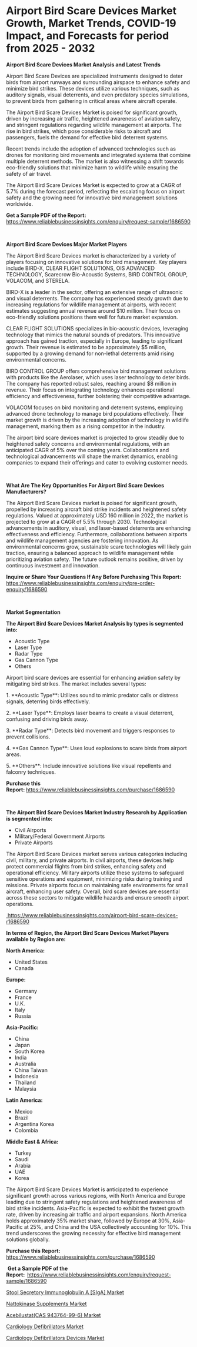 <p><h1>Airport Bird Scare Devices Market Growth, Market Trends, COVID-19 Impact, and Forecasts for period from 2025 - 2032</h1></p><p><strong>Airport Bird Scare Devices Market Analysis and Latest Trends</strong></p>
<p><p>Airport Bird Scare Devices are specialized instruments designed to deter birds from airport runways and surrounding airspace to enhance safety and minimize bird strikes. These devices utilize various techniques, such as auditory signals, visual deterrents, and even predatory species simulations, to prevent birds from gathering in critical areas where aircraft operate.</p><p>The Airport Bird Scare Devices Market is poised for significant growth, driven by increasing air traffic, heightened awareness of aviation safety, and stringent regulations regarding wildlife management at airports. The rise in bird strikes, which pose considerable risks to aircraft and passengers, fuels the demand for effective bird deterrent systems.</p><p>Recent trends include the adoption of advanced technologies such as drones for monitoring bird movements and integrated systems that combine multiple deterrent methods. The market is also witnessing a shift towards eco-friendly solutions that minimize harm to wildlife while ensuring the safety of air travel.</p><p>The Airport Bird Scare Devices Market is expected to grow at a CAGR of 5.7% during the forecast period, reflecting the escalating focus on airport safety and the growing need for innovative bird management solutions worldwide.</p></p>
<p><strong>Get a Sample PDF of the Report:&nbsp;</strong> <a href="https://www.reliablebusinessinsights.com/enquiry/request-sample/1686590?utm_campaign=62&utm_medium=2&utm_source=Github&utm_content=ia&utm_term=26032025&utm_id=airport-bird-scare-devices">https://www.reliablebusinessinsights.com/enquiry/request-sample/1686590</a></p>
<p>&nbsp;</p>
<p><strong>Airport Bird Scare Devices Major Market Players</strong></p>
<p><p>The Airport Bird Scare Devices market is characterized by a variety of players focusing on innovative solutions for bird management. Key players include BIRD-X, CLEAR FLIGHT SOLUTIONS, OIS ADVANCED TECHNOLOGY, Scarecrow Bio-Acoustic Systems, BIRD CONTROL GROUP, VOLACOM, and STERELA. </p><p>BIRD-X is a leader in the sector, offering an extensive range of ultrasonic and visual deterrents. The company has experienced steady growth due to increasing regulations for wildlife management at airports, with recent estimates suggesting annual revenue around $10 million. Their focus on eco-friendly solutions positions them well for future market expansion.</p><p>CLEAR FLIGHT SOLUTIONS specializes in bio-acoustic devices, leveraging technology that mimics the natural sounds of predators. This innovative approach has gained traction, especially in Europe, leading to significant growth. Their revenue is estimated to be approximately $5 million, supported by a growing demand for non-lethal deterrents amid rising environmental concerns.</p><p>BIRD CONTROL GROUP offers comprehensive bird management solutions with products like the Aerolaser, which uses laser technology to deter birds. The company has reported robust sales, reaching around $8 million in revenue. Their focus on integrating technology enhances operational efficiency and effectiveness, further bolstering their competitive advantage.</p><p>VOLACOM focuses on bird monitoring and deterrent systems, employing advanced drone technology to manage bird populations effectively. Their market growth is driven by the increasing adoption of technology in wildlife management, marking them as a rising competitor in the industry.</p><p>The airport bird scare devices market is projected to grow steadily due to heightened safety concerns and environmental regulations, with an anticipated CAGR of 5% over the coming years. Collaborations and technological advancements will shape the market dynamics, enabling companies to expand their offerings and cater to evolving customer needs.</p></p>
<p>&nbsp;</p>
<p><strong>What Are The Key Opportunities For Airport Bird Scare Devices Manufacturers?</strong></p>
<p><p>The Airport Bird Scare Devices market is poised for significant growth, propelled by increasing aircraft bird strike incidents and heightened safety regulations. Valued at approximately USD 160 million in 2022, the market is projected to grow at a CAGR of 5.5% through 2030. Technological advancements in auditory, visual, and laser-based deterrents are enhancing effectiveness and efficiency. Furthermore, collaborations between airports and wildlife management agencies are fostering innovation. As environmental concerns grow, sustainable scare technologies will likely gain traction, ensuring a balanced approach to wildlife management while prioritizing aviation safety. The future outlook remains positive, driven by continuous investment and innovation.</p></p>
<p><strong>Inquire or Share Your Questions If Any Before Purchasing This Report:</strong> <a href="https://www.reliablebusinessinsights.com/enquiry/pre-order-enquiry/1686590?utm_campaign=62&utm_medium=2&utm_source=Github&utm_content=ia&utm_term=26032025&utm_id=airport-bird-scare-devices">https://www.reliablebusinessinsights.com/enquiry/pre-order-enquiry/1686590</a></p>
<p>&nbsp;</p>
<p><strong>Market Segmentation</strong></p>
<p><strong>The Airport Bird Scare Devices Market Analysis by types is segmented into:</strong></p>
<p><ul><li>Acoustic Type</li><li>Laser Type</li><li>Radar Type</li><li>Gas Cannon Type</li><li>Others</li></ul></p>
<p><p>Airport bird scare devices are essential for enhancing aviation safety by mitigating bird strikes. The market includes several types: </p><p>1. **Acoustic Type**: Utilizes sound to mimic predator calls or distress signals, deterring birds effectively. </p><p>2. **Laser Type**: Employs laser beams to create a visual deterrent, confusing and driving birds away. </p><p>3. **Radar Type**: Detects bird movement and triggers responses to prevent collisions. </p><p>4. **Gas Cannon Type**: Uses loud explosions to scare birds from airport areas. </p><p>5. **Others**: Include innovative solutions like visual repellents and falconry techniques.</p></p>
<p><strong>Purchase this Report:&nbsp;</strong><a href="https://www.reliablebusinessinsights.com/purchase/1686590?utm_campaign=62&utm_medium=2&utm_source=Github&utm_content=ia&utm_term=26032025&utm_id=airport-bird-scare-devices">https://www.reliablebusinessinsights.com/purchase/1686590</a></p>
<p>&nbsp;</p>
<p><strong>The Airport Bird Scare Devices Market Industry Research by Application is segmented into:</strong></p>
<p><ul><li>Civil Airports</li><li>Military/Federal Government Airports</li><li>Private Airports</li></ul></p>
<p><p>The Airport Bird Scare Devices market serves various categories including civil, military, and private airports. In civil airports, these devices help protect commercial flights from bird strikes, enhancing safety and operational efficiency. Military airports utilize these systems to safeguard sensitive operations and equipment, minimizing risks during training and missions. Private airports focus on maintaining safe environments for small aircraft, enhancing user safety. Overall, bird scare devices are essential across these sectors to mitigate wildlife hazards and ensure smooth airport operations.</p></p>
<p><a href="https://www.reliablebusinessinsights.com/airport-bird-scare-devices-r1686590?utm_campaign=62&utm_medium=2&utm_source=Github&utm_content=ia&utm_term=26032025&utm_id=airport-bird-scare-devices">&nbsp;https://www.reliablebusinessinsights.com/airport-bird-scare-devices-r1686590</a></p>
<p><strong>In terms of Region, the Airport Bird Scare Devices Market Players available by Region are:</strong></p>
<p>
    <p> <strong> North America: </strong>
        <ul>
            <li>United States</li>
            <li>Canada</li>
        </ul>
        </p> 
    <p> <strong> Europe: </strong>
        <ul>
            <li>Germany</li>
            <li>France</li>
            <li>U.K.</li>
            <li>Italy</li>
            <li>Russia</li>
        </ul>
        </p> 
    <p> <strong> Asia-Pacific: </strong>
        <ul>
            <li>China</li>
            <li>Japan</li>
            <li>South Korea</li>
            <li>India</li>
            <li>Australia</li>
            <li>China Taiwan</li>
            <li>Indonesia</li>
            <li>Thailand</li>
            <li>Malaysia</li>
        </ul>
        </p> 
    <p> <strong> Latin America: </strong>
        <ul>
            <li>Mexico</li>
            <li>Brazil</li>
            <li>Argentina Korea</li>
            <li>Colombia</li>
        </ul>
        </p> 
    <p> <strong> Middle East & Africa: </strong>
        <ul>
            <li>Turkey</li>
            <li>Saudi</li>
            <li>Arabia</li>
            <li>UAE</li>
            <li>Korea</li>
        </ul>
    </p>
    </p>
<p><p>The Airport Bird Scare Devices Market is anticipated to experience significant growth across various regions, with North America and Europe leading due to stringent safety regulations and heightened awareness of bird strike incidents. Asia-Pacific is expected to exhibit the fastest growth rate, driven by increasing air traffic and airport expansions. North America holds approximately 35% market share, followed by Europe at 30%, Asia-Pacific at 25%, and China and the USA collectively accounting for 10%. This trend underscores the growing necessity for effective bird management solutions globally.</p></p>
<p><strong>Purchase this Report: </strong><a href="https://www.reliablebusinessinsights.com/purchase/1686590?utm_campaign=62&utm_medium=2&utm_source=Github&utm_content=ia&utm_term=26032025&utm_id=airport-bird-scare-devices">https://www.reliablebusinessinsights.com/purchase/1686590</a></p>
<p>&nbsp;<strong>Get a Sample PDF of the Report:&nbsp;&nbsp;</strong><a href="https://www.reliablebusinessinsights.com/enquiry/request-sample/1686590?utm_campaign=62&utm_medium=2&utm_source=Github&utm_content=ia&utm_term=26032025&utm_id=airport-bird-scare-devices">https://www.reliablebusinessinsights.com/enquiry/request-sample/1686590</a></p>
<p><strong></strong></p>
<p><p><a href="https://github.com/knipsfilip8f/Market-Research-Report-List-1/blob/main/stool-secretory-immunoglobulin-a-siga-market.md?utm_campaign=62&utm_medium=2&utm_source=Github&utm_content=ia&utm_term=26032025&utm_id=airport-bird-scare-devices">Stool Secretory Immunoglobulin A [SIgA] Market</a></p><p><a href="https://github.com/azetehhasle/Market-Research-Report-List-1/blob/main/nattokinase-supplements-market.md?utm_campaign=62&utm_medium=2&utm_source=Github&utm_content=ia&utm_term=26032025&utm_id=airport-bird-scare-devices">Nattokinase Supplements Market</a></p><p><a href="https://github.com/bilkbitsch/Market-Research-Report-List-1/blob/main/acebilustatcas-943764-99-6-market.md?utm_campaign=62&utm_medium=2&utm_source=Github&utm_content=ia&utm_term=26032025&utm_id=airport-bird-scare-devices">Acebilustat(CAS 943764-99-6) Market</a></p><p><a href="https://github.com/ghimergela93/Market-Research-Report-List-1/blob/main/cardiology-defibrillators-market.md?utm_campaign=62&utm_medium=2&utm_source=Github&utm_content=ia&utm_term=26032025&utm_id=airport-bird-scare-devices">Cardiology Defibrillators Market</a></p><p><a href="https://github.com/dovbusmrking/Market-Research-Report-List-1/blob/main/cardiology-defibrillators-devices-market.md?utm_campaign=62&utm_medium=2&utm_source=Github&utm_content=ia&utm_term=26032025&utm_id=airport-bird-scare-devices">Cardiology Defibrillators Devices Market</a></p></p>